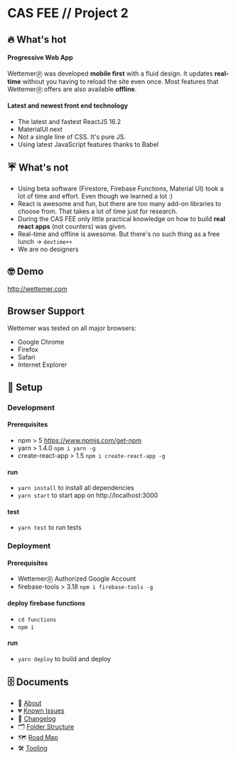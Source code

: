 # CAS FEE // Project 2

## 🔥 What's hot
#### Progressive Web App
Wettemer🄬 was developed **mobile first** with a fluid design. It updates **real-time** without you having to reload the site even once. 
Most features that Wettemer🄬 offers are also available **offline**.

#### Latest and newest front end technology
* The latest and fastest ReactJS 16.2
* MaterialUI next
* Not a single line of CSS. It's pure JS.
* Using latest JavaScript features thanks to Babel

## ☔ What's not
* Using beta software (Firestore, Firebase Functions, Material UI) took a lot of time and effort. Even though we learned a lot :)
* React is awesome and fun, but there are too many add-on libraries to choose from. That takes a lot of time just for research.
* During the CAS FEE only little practical knowledge on how to build **real react apps** (not counters) was given.
* Real-time and offline is awesome. But there's no such thing as a free lunch -> `devtime++`
* We are no designers

## 🤓 Demo
http://wettemer.com

## Browser Support
Wettemer was tested on all major browsers:
* Google Chrome
* Firefox
* Safari
* Internet Explorer

## 🚀 Setup

### Development

#### Prerequisites
* npm > 5 https://www.npmjs.com/get-npm
* yarn > 1.4.0 `npm i yarn -g`
* create-react-app > 1.5 `npm i create-react-app -g`

#### run
* `yarn install` to install all dependencies
* `yarn start`  to start app on http://localhost:3000

#### test
* `yarn test` to run tests

### Deployment

#### Prerequisites
* Wettemer🄬 Authorized Google Account
* firebase-tools > 3.18 `npm i firebase-tools -g`

#### deploy firebase functions
* `cd functions`
* `npm i`

#### run
* `yarn deploy` to build and deploy

## 🗄 Documents
* 🌈 [About](./docs/about.md)
* 💔 [Known Issues](./docs/known-issues.md)
* 📝 [Changelog](./docs/changelog.md)
* 🗂 [Folder Structure](./docs/folder-structure.md)
* 🗺 [Road Map](./docs/road-map.md)
* 🛠 [Tooling](./docs/tooling.md)

